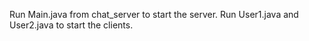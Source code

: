 Run Main.java from chat_server to start the server.
Run User1.java and User2.java to start the clients.
